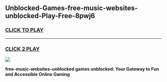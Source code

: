 
## Unblocked-Games-free-music-websites-unblocked-Play-Free-8pwj6
<h3>
<a href="https://premium76.site?title=free-music-websites-unblocked&ref=18A1">CLICK TO PLAY</a></h3>
<hr>

<h3>
<a href="https://premium76.site?title=free-music-websites-unblocked&ref=18A1">CLICK 2 PLAY</a>
  
</h3>

<a href="https://premium76.site?title=free-music-websites-unblocked&ref=18A1"><img src="https://clearcache.store/games.png"></a>


**free-music-websites-unblocked games unblocked: Your Gateway to Fun and Accessible Online Gaming**
